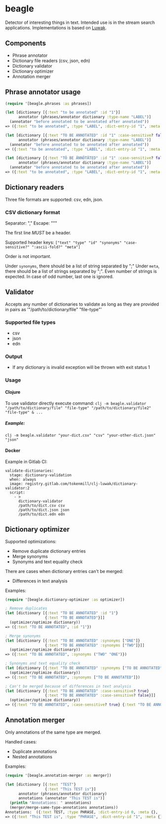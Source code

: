 # beagle
Detector of interesting things in text. Intended use is in the stream search applications. Implementations is based on [Luwak](https://github.com/flaxsearch/luwak).

## Components

- Phrase annotator
- Dictionary file readers (csv, json, edn)
- Dictionary validator
- Dictionary optimizer
- Annotation merger

## Phrase annotator usage

```clojure
(require '[beagle.phrases :as phrases])

(let [dictionary [{:text "to be annotated" :id "1"}]
      annotator (phrases/annotator dictionary :type-name "LABEL")]
  (annotator "before annotated to be annotated after annotated"))
=> ({:text "to be annotated", :type "LABEL", :dict-entry-id "1", :meta {}, :begin-offset 17, :end-offset 32})

(let [dictionary [{:text "TO BE ANNOTATED" :id "1" :case-sensitive? false}]
      annotator (phrases/annotator dictionary :type-name "LABEL")]
  (annotator "before annotated to be annotated after annotated"))
=> ({:text "to be annotated", :type "LABEL", :dict-entry-id "1", :meta {}, :begin-offset 17, :end-offset 32})

(let [dictionary [{:text "TÖ BE ÄNNÖTÄTED" :id "1" :case-sensitive? false :ascii-fold? true}]
      annotator (phrases/annotator dictionary :type-name "LABEL")]
  (annotator "before annotated to be annotated after annotated"))
=> ({:text "to be annotated", :type "LABEL", :dict-entry-id "1", :meta {}, :begin-offset 17, :end-offset 32})
```

## Dictionary readers

Three file formats are supported: csv, edn, json.

### CSV dictionary format

Separator: ","
Escape: "\""

The first line *MUST* be a header.

Supported header keys: `["text" "type" "id" "synonyms" "case-sensitive?" ":ascii-fold?" "meta"]`

Order is not important.

Under `synonyms`, there should be a list of string separated by ";"
Under `meta`, there should be a list of strings separated by ";". Even number of strings is expected. In case of odd number, last one is ignored.

## Validator

Accepts any number of dictionaries to validate as long as they are provided in pairs as '"/path/to/dictionary/file" "file-type"'

### Supported file types

- csv
- json
- edn

### Output

- If any dictionary is invalid exception will be thrown with exit status 1

### Usage

#### Clojure

To use validator directly execute command: `clj -m beagle.validator "/path/to/dictionary/file" "file-type" "/path/to/dictionary/file2" "file-type" & ...`

##### Example:

```
clj -m beagle.validator "your-dict.csv" "csv" "your-other-dict.json" "json"
```

#### Docker

Example in Gitlab CI:

```
validate-dictionaries:
  stage: dictionary-validation
  when: always
  image: registry.gitlab.com/tokenmill/clj-luwak/dictionary-validator:2
  script:
    - >
      dictionary-validator
      /path/to/dict.csv csv
      /path/to/dict.json json
      /path/to/dict.edn edn
```

## Dictionary optimizer

Supported optimizations:
- Remove duplicate dictionary entries
- Merge synonyms
- Synonyms and text equality check

There are cases when dictionary entries can't be merged:
- Differences in text analysis

Examples:
```clojure
(require '[beagle.dictionary-optimizer :as optimizer])

; Remove duplicates
(let [dictionary [{:text "TO BE ANNOTATED" :id "1"}
                  {:text "TO BE ANNOTATED"}]]
  (optimizer/optimize dictionary))
=> ({:text "TO BE ANNOTATED", :id "1"})

; Merge synonyms
(let [dictionary [{:text "TO BE ANNOTATED" :synonyms ["ONE"]}
                  {:text "TO BE ANNOTATED" :synonyms ["TWO"]}]]
  (optimizer/optimize dictionary))
=> ({:text "TO BE ANNOTATED", :synonyms ("TWO" "ONE")})

; Synonyms and text equality check
(let [dictionary [{:text "TO BE ANNOTATED" :synonyms ["TO BE ANNOTATED"]}]]
  (optimizer/optimize dictionary))
=> ({:text "TO BE ANNOTATED", :synonyms ["TO BE ANNOTATED"]})

; Can't be merged because of differences in text analysis
(let [dictionary [{:text "TO BE ANNOTATED" :case-sensitive? true}
                  {:text "TO BE ANNOTATED" :case-sensitive? false}]]
  (optimizer/optimize dictionary))
=> ({:text "TO BE ANNOTATED", :case-sensitive? true} {:text "TO BE ANNOTATED", :case-sensitive? false})
```

## Annotation merger

Only annotations of the same type are merged.

Handled cases:
- Duplicate annotations
- Nested annotations

Examples:
```clojure
(require '[beagle.annotation-merger :as merger])

(let [dictionary [{:text "TEST"}
                  {:text "This TEST is"}]
      annotator (phrases/annotator dictionary)
      annotations (annotator "This TEST is")]
  (println "Annotations: " annotations)
  (merger/merge-same-type-annotations annotations))
Annotations:  ({:text TEST, :type PHRASE, :dict-entry-id 0, :meta {}, :begin-offset 5, :end-offset 9} {:text This TEST is, :type PHRASE, :dict-entry-id 1, :meta {}, :begin-offset 0, :end-offset 12})
=> ({:text "This TEST is", :type "PHRASE", :dict-entry-id "1", :meta {}, :begin-offset 0, :end-offset 12})
```
